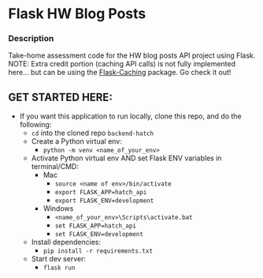 # Flask HW Blog Posts

### Description
Take-home assessment code for the HW blog posts API project using Flask.
NOTE: Extra credit portion (caching API calls) is not fully implemented here... but can be using the [Flask-Caching](https://flask-caching.readthedocs.io/en/latest/) package. Go check it out!

## GET STARTED HERE:
- If you want this application to run locally, clone this repo, and do the following:
  - `cd` into the cloned repo `backend-hatch`
  - Create a Python virtual env:
    - `python -m venv <name_of_your_env>`
  - Activate Python virtual env AND set Flask ENV variables in terminal/CMD:
    - Mac
        - `source <name of env>/bin/activate`
        - `export FLASK_APP=hatch_api`
        - `export FLASK_ENV=development`
    - Windows
        - `<name_of_your_env>\Scripts\activate.bat`
        - `set FLASK_APP=hatch_api`
        - `set FLASK_ENV=development`
  - Install dependencies:
    - `pip install -r requirements.txt`
  - Start dev server:
    - `flask run`
